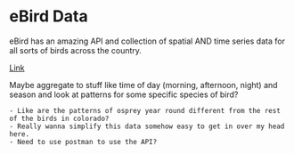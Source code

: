 # eBird Data

eBird has an amazing API and collection of spatial AND time series data for all sorts of birds across the country. 

[Link](https://documenter.getpostman.com/view/664302/S1ENwy59)

Maybe aggregate to stuff like time of day (morning, afternoon, night) and season and look at patterns for some specific species of bird?

    - Like are the patterns of osprey year round different from the rest of the birds in colorado?
    - Really wanna simplify this data somehow easy to get in over my head here. 
    - Need to use postman to use the API?